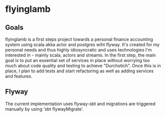 # flyinglamb
## Goals
flyinglamb is a first steps project towards a personal finance accounting system using scala akka actor and postgres wiht flyway. It's created for my personal needs and thus highly idiosyncratic and uses technologies I'm interested in - mainly scala, actors and streams. In the first step, the main goal is to put an essential set of services in place without worrying too much about code quality and testing to achieve "Durchstich". Once this is in place, I plan to add tests and start refactoring as well as adding services and features. 
## Flyway
The current implementation uses flyway-sbt and migrations are triggered manually by using 'sbt flywayMigrate'.



